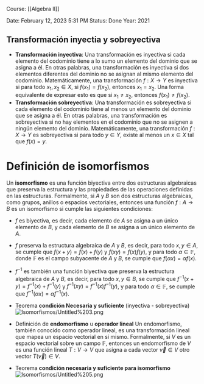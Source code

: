 Course: [[Algebra II]]

Date: February 12, 2023 5:31 PM
Status: Done
Year: 2021


## Transformación inyectia y sobreyectiva
- **Transformación inyectiva**: Una transformación es inyectiva si cada elemento del codominio tiene a lo sumo un elemento del dominio que se asigna a él. En otras palabras, una transformación es inyectiva si dos elementos diferentes del dominio no se asignan al mismo elemento del codominio. Matemáticamente, una transformación $f: X \rightarrow Y$ es inyectiva si para todo $x_1, x_2 \in X$, si $f(x_1) = f(x_2)$, entonces $x_1 = x_2$. Una forma equivalente de expresar esto es que si $x_1 \neq x_2$, entonces $f(x_1) \neq f(x_2)$.
- **Transformación sobreyectiva**: Una transformación es sobreyectiva si cada elemento del codominio tiene al menos un elemento del dominio que se asigna a él. En otras palabras, una transformación es sobreyectiva si no hay elementos en el codominio que no se asignen a ningún elemento del dominio. Matemáticamente, una transformación $f: X \rightarrow Y$ es sobreyectiva si para todo $y \in Y$, existe al menos un $x \in X$ tal que $f(x) = y$.

# Definición de **isomorfismos**
Un **isomorfismo** es una función biyectiva entre dos estructuras algebraicas que preserva la estructura y las propiedades de las operaciones definidas en las estructuras. Formalmente, si $A$ y $B$ son dos estructuras algebraicas, como grupos, anillos o espacios vectoriales, entonces una función $f: A \rightarrow B$ es un isomorfismo si cumple las siguientes condiciones:
- $f$ es biyectiva, es decir, cada elemento de $A$ se asigna a un único elemento de $B$, y cada elemento de $B$ se asigna a un único elemento de $A$.
- $f$ preserva la estructura algebraica de $A$ y $B$, es decir, para todo $x, y \in A$, se cumple que $f(x+y) = f(x) + f(y)$ y $f(xy) = f(x)f(y)$, y para todo $\alpha \in \mathbb{F}$, donde $\mathbb{F}$ es el campo subyacente de $A$ y $B$, se cumple que $f(\alpha x) = \alpha f(x)$.
- $f^{-1}$ es también una función biyectiva que preserva la estructura algebraica de $A$ y $B$, es decir, para todo $x, y \in B$, se cumple que $f^{-1}(x+y) = f^{-1}(x) + f^{-1}(y)$ y $f^{-1}(xy) = f^{-1}(x)f^{-1}(y)$, y para todo $\alpha \in \mathbb{F}$, se cumple que $f^{-1}(\alpha x) = \alpha f^{-1}(x)$.


- Teorema **condición Necesaria y suficiente** (inyectiva - sobreyectiva)![Isomorfismos/Untitled%203.png](_private/Images/Isomorfismos/Untitled%203.png)

- Definición de **endomorfismo** u **operador lineal**
    Un endomorfismo, también conocido como operador lineal, es una transformación lineal que mapea un espacio vectorial en sí mismo. Formalmente, si $V$ es un espacio vectorial sobre un campo $\mathbb{F}$, entonces un endomorfismo de $V$ es una función lineal $T: V \rightarrow V$ que asigna a cada vector $\vec{v} \in V$ otro vector $T(\vec{v}) \in V$.

- Teorema **condición necesaria y suficiente para isomorfismo**![Isomorfismos/Untitled%205.png](_private/Images/Isomorfismos/Untitled%205.png)